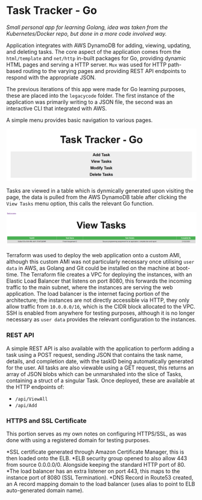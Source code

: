 # Task Tracker - Go

_Small personal app for learning Golang, idea was taken from the Kubernetes/Docker repo, but done in a more code involved way._

Application integrates with AWS DynamoDB for adding, viewing, updating, and deleting tasks. The core aspect of the application comes from the `html/template` and `net/http` in-built packages for Go, providing dynamic HTML pages and serving a HTTP server. `Mux` was used for HTTP path-based routing to the varying pages and providing REST API endpoints to respond with the appropriate JSON.

The previous iterations of this app were made for Go learning purposes, these are placed into the `legacycode` folder. The first instance of the application was primarily writing to a JSON file, the second was an interactive CLI that integrated with AWS.

A simple menu provides basic navigation to various pages.

![mainmenu](https://github.com/jdockerty/simpletasktrackergo/blob/master/images/menu.png)


Tasks are viewed in a table which is dynmically generated upon visiting the page, the data is pulled from the AWS DynamoDB table after clicking the `View Tasks` menu option, this calls the relevant Go function.

![viewtasks](https://github.com/jdockerty/simpletasktrackergo/blob/master/images/viewtasks.png)


Terraform was used to deploy the web application onto a custom AMI, although this custom AMI was not particularly necessary once utilising `user data` in AWS, as Golang and Git could be installed on the machine at boot-time. The Terraform file creates a VPC for deploying the instances, with an Elastic Load Balancer that listens on port 8080, this forwards the incoming traffic to the main subnet, where the instances are serving the web application. The load balancer is the internet facing portion of the architecture; the instances are not directly accessible via HTTP, they only allow traffic from `10.0.0.0/16`, which is the CIDR block allocated to the VPC. SSH is enabled from anywhere for testing purposes, although it is no longer necessary as `user data` provides the relevant configuration to the instances.

### REST API
A simple REST API is also available with the application to perform adding a task using a POST request, sending JSON that contains the task name, details, and completion date, with the taskID being automatically generated for the user. All tasks are also viewable using a GET request, this returns an array of JSON blobs which can be unmarshaled into the slice of Tasks, containing a struct of a singular Task.
Once deployed, these are available at the HTTP endpoints of:

* `/api/ViewAll`
* `/api/Add`

### HTTPS and SSL Certificate

This portion serves as my own notes on configuring HTTPS/SSL, as was done with using a registered domain for testing purposes.

*SSL certificate generated through Amazon Certificate Manager, this is then loaded onto the ELB.
*ELB security group opened to also allow 443 from source 0.0.0.0/0. Alongside keeping the standard HTTP port of 80.
*The load balancer has an extra listener on port 443, this maps to the instance port of 8080 (SSL Termination).
*DNS Record in Route53 created, an A record mapping domain to the load balancer (uses alias to point to ELB auto-generated domain name).

